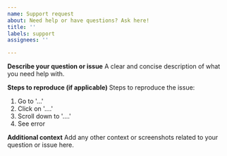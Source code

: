 ```yaml
---
name: Support request
about: Need help or have questions? Ask here!
title: ''
labels: support
assignees: ''

---
```

**Describe your question or issue**
A clear and concise description of what you need help with.

**Steps to reproduce (if applicable)**
Steps to reproduce the issue:
1. Go to '...'
2. Click on '....'
3. Scroll down to '....'
4. See error

**Additional context**
Add any other context or screenshots related to your question or issue here.
